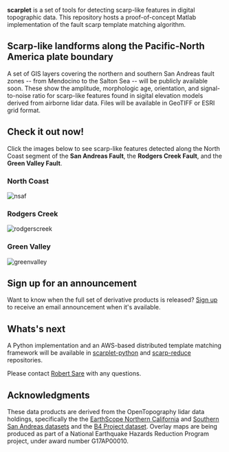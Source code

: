 **scarplet** is a set of tools for detecting scarp-like features in digital topographic data. This repository hosts a proof-of-concept Matlab implementation of the fault scarp template matching algorithm. 

## Scarp-like landforms along the Pacific-North America plate boundary

A set of GIS layers covering the northern and southern San Andreas fault zones -- from Mendocino to the Salton Sea -- will be publicly available soon. These show the amplitude, morphologic age, orientation, and signal-to-noise ratio for scarp-like features found in sigital elevation models derived from airborne lidar data. Files will be available in GeoTIFF or ESRI grid format.

## Check it out now!

Click the images below to see scarp-like features detected along the North Coast segment of the **San Andreas Fault**, the **Rodgers Creek Fault**, and the **Green Valley Fault**.

### North Coast
![nsaf](https://github.com/stgl/scarplet/raw/master/docs/img/nsaf.png "Northern San Andreas Fault")

### Rodgers Creek
![rodgerscreek](https://github.com/stgl/scarplet/raw/master/docs/img/rodgerscreek.png "Rodgers Creek Fault")

### Green Valley
![greenvalley](https://github.com/stgl/scarplet/raw/master/docs/img/greenvalley.png "Green Valley Fault")

## Sign up for an announcement

Want to know when the full set of derivative products is released? [Sign up](http://eepurl.com/c8w3E1) to receive an email announcement when it's available.

## Whats's next

A Python implementation and an AWS-based distributed template matching framework will be available in [scarplet-python](https://github.com/rmsare/scarplet-python) and [scarp-reduce](https://github.com/rmsare/scarp-reduce) repositories.

Please contact [Robert Sare](rmsare@NOSPAMstanford.edu) with any questions.

## Acknowledgments

These data products are derived from the OpenTopography lidar data holdings, specifically the the [EarthScope Northern California](http://opentopo.sdsc.edu/datasetMetadata?otCollectionID=OT.052008.32610.1) and [Southern San Andreas datasets](http://opentopo.sdsc.edu/datasetMetadata?otCollectionID=OT.122009.32611.1) and the [B4 Project dataset](http://opentopo.sdsc.edu/datasetMetadata?otCollectionID=OT.032006.32611.1). Overlay maps are being produced as part of a National Earthquake Hazards Reduction Program project, under award number G17AP00010.
